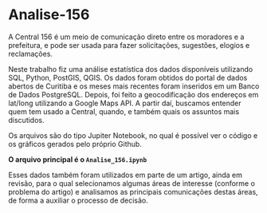 # Analise-156


A Central 156 é um meio de comunicação direto entre os moradores e a prefeitura, e pode ser usada para fazer solicitações, sugestões, elogios e reclamações.


Neste trabalho fiz uma análise estatística dos dados disponíveis utilizando SQL, Python, PostGIS, QGIS. Os dados foram obtidos do portal de dados abertos de Curitiba e os meses mais recentes foram inseridos em um Banco de Dados PostgreSQL. Depois, foi feito a geocodificação dos endereços em lat/long utilizando a Google Maps API.
A partir daí, buscamos entender quem tem usado a Central, quando, e também quais os assuntos mais discutidos.

Os arquivos são do tipo Jupiter Notebook, no qual é possível ver o código e os gráficos gerados pelo próprio Github.

**O arquivo principal é o `Analise_156.ipynb`**

Esses dados também foram utilizados em parte de um artigo, ainda em revisão, para o qual selecionamos algumas áreas de interesse (conforme o problema do artigo) e analisamos as principais comunicações destas áreas, de forma a auxiliar o processo de decisão.
